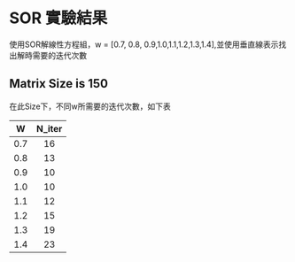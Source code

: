 # SOR 實驗結果
使用SOR解線性方程組，w = [0.7, 0.8, 0.9,1.0,1.1,1.2,1.3,1.4],並使用垂直線表示找出解時需要的迭代次數
## Matrix Size is 150
在此Size下，不同w所需要的迭代次數，如下表

|W|N_iter|
|:----:|:----:|
|0.7|16|
|0.8 |13|
|0.9|10|
|1.0 |10|
|1.1 |12|
|1.2 |15|
|1.3 |19|
|1.4 |23|